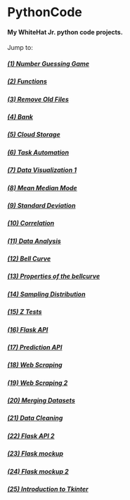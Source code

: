 # PythonCode
#### My WhiteHat Jr. python code projects.

Jump to:
##### [(1) Number Guessing Game](001-C97-NumberGuessingGame)
##### [(2) Functions](002-C98-Functions)
##### [(3) Remove Old Files](003-C99-RemoveOldFiles)
##### [(4) Bank](004-C100-Bank)
##### [(5) Cloud Storage](005-C101-CloudStorage)
##### [(6) Task Automation](006-C102-TaskAutomation)
##### [(7) Data Visualization 1](007-C103-DataVisualization-1)
##### [(8) Mean Median Mode](008-C104-MeanMedianMode)
##### [(9) Standard Deviation](009-C105-StandardDeviation)
##### [(10) Correlation](010-C106-Correlation)
##### [(11) Data Analysis](011-C107-DataAnalysis)
##### [(12) Bell Curve](012-C108-BellCurve)
##### [(13) Properties of the bellcurve](013-C109-BellCurve-2)
##### [(14) Sampling Distribution](014-C110-SamplingDistribution)
##### [(15) Z Tests](015-C111-ZTests)
##### [(16) Flask API](016-C124-FlaskAPI)
##### [(17) Prediction API](017-C125-PredictionAPI)
##### [(18) Web Scraping](018-C127-WebScraping)
##### [(19) Web Scraping 2](019-C128-WebScraping2)
##### [(20) Merging Datasets](020-C129-MergingDatasets)
##### [(21) Data Cleaning](021-C130-DataCleaning)
##### [(22) Flask API 2](022-C136-FlaskAPI)
##### [(23) Flask mockup](023-C141-FlaskMockup)
##### [(24) Flask mockup 2](024-C142-FlaskMockup2)
##### [(25) Introduction to Tkinter](025-C201-IntroductionToTkinter)